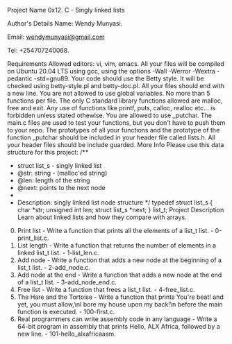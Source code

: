 Project Name
0x12. C - Singly linked lists

Author's Details
Name: Wendy Munyasi.

Email: wendymunyasi@gmail.com

Tel: +254707240068.

Requirements
Allowed editors: vi, vim, emacs.
All your files will be compiled on Ubuntu 20.04 LTS using gcc, using the options -Wall -Werror -Wextra -pedantic -std=gnu89.
Your code should use the Betty style. It will be checked using betty-style.pl and betty-doc.pl.
All your files should end with a new line.
You are not allowed to use global variables.
No more than 5 functions per file.
The only C standard library functions allowed are malloc, free and exit. Any use of functions like printf, puts, calloc, realloc etc… is forbidden unless stated othewise.
You are allowed to use _putchar.
The main.c files are used to test your functions, but you don’t have to push them to your repo.
The prototypes of all your functions and the prototype of the function _putchar should be included in your header file called lists.h.
All your header files should be include guarded.
More Info
Please use this data structure for this project:
/**
 * struct list_s - singly linked list
 * @str: string - (malloc'ed string)
 * @len: length of the string
 * @next: points to the next node
 *
 * Description: singly linked list node structure
 */
typedef struct list_s
{
	char *str;
	unsigned int len;
	struct list_s *next;
} list_t;
Project Description
Learn about linked lists and how they compare with arrays.

0. Print list - Write a function that prints all the elements of a list_t list. - 0-print_list.c.
1. List length - Write a function that returns the number of elements in a linked list_t list. - 1-list_len.c.
2. Add node - Write a function that adds a new node at the beginning of a list_t list. - 2-add_node.c.
3. Add node at the end - Write a function that adds a new node at the end of a list_t list. - 3-add_node_end.c.
4. Free list - Write a function that frees a list_t list. - 4-free_list.c.
5. The Hare and the Tortoise - Write a function that prints You're beat! and yet, you must allow,\nI bore my house upon my back!\n before the main function is executed. - 100-first.c.
6. Real programmers can write assembly code in any language - Write a 64-bit program in assembly that prints Hello, ALX Africa, followed by a new line. - 101-hello_alxafricaasm.
